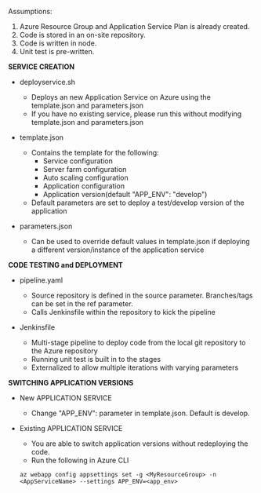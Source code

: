 Assumptions:
1. Azure Resource Group and Application Service Plan is already created.
2. Code is stored in an on-site repository.
3. Code is written in node.
4. Unit test is pre-written.


**SERVICE CREATION**


- deployservice.sh
    - Deploys an new Application Service on Azure using the template.json and parameters.json
    - If you have no existing service, please run this without modifying template.json and parameters.json

- template.json
    - Contains the template for the following:
        - Service configuration
        - Server farm configuration
        - Auto scaling configuration
        - Application configuration
        - Application version(default "APP_ENV": "develop")
    - Default parameters are set to deploy a test/develop version of the application

- parameters.json
    - Can be used to override default values in template.json if deploying a different version/instance of the application service


**CODE TESTING and DEPLOYMENT**


- pipeline.yaml
    - Source repository is defined in the source parameter. Branches/tags can be set in the ref parameter.
    - Calls Jenkinsfile within the repository to kick the pipeline

- Jenkinsfile
    - Multi-stage pipeline to deploy code from the local git repository to the Azure repository
    - Running unit test is built in to the stages
    - Externalized to allow multiple iterations with varying parameters


**SWITCHING APPLICATION VERSIONS**


- New APPLICATION SERVICE
    - Change "APP_ENV": parameter in template.json. Default is develop.

- Existing APPLICATION SERVICE
    - You are able to switch application versions without redeploying the code.
    - Run the following in Azure CLI

  `az webapp config appsettings set -g <MyResourceGroup> -n <AppServiceName> --settings APP_ENV=<app_env>`
